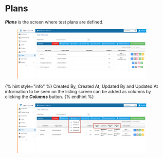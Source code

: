 # Plans

_**Plans**_ is the screen where test plans are defined.

<figure><img src="../../.gitbook/assets/Screenshot 2025-03-04 at 13.57.45.png" alt=""><figcaption></figcaption></figure>

{% hint style="info" %}
Created By, Created At, Updated By and Updated At information to be seen on the listing screen can be added as columns by clicking the _**Columns**_ button.
{% endhint %}

<figure><img src="../../.gitbook/assets/Screenshot 2025-03-04 at 14.38.04.png" alt=""><figcaption></figcaption></figure>

